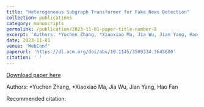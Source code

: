 ```yaml
---
title: "Heterogeneous Subgraph Transformer for Fake News Detection"
collection: publications
category: manuscripts
permalink: /publication/2023-11-01-paper-title-number-8
excerpt: 'Authors: *Yuchen Zhang, *Xiaoxiao Ma, Jia Wu, Jian Yang, Hao Fan'
date: 2023-11-01
venue: 'WebConf'
paperurl: 'https://dl.acm.org/doi/abs/10.1145/3589334.3645680'
citation: ' '
---
```


<a href='https://dl.acm.org/doi/abs/10.1145/3589334.3645680'>Download paper here</a>

Authors: *Yuchen Zhang, *Xiaoxiao Ma, Jia Wu, Jian Yang, Hao Fan

Recommended citation:  